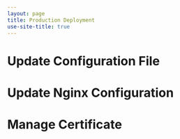 ```yaml
---
layout: page
title: Production Deployment
use-site-title: true
---
```


# Update Configuration File

# Update Nginx Configuration

# Manage Certificate